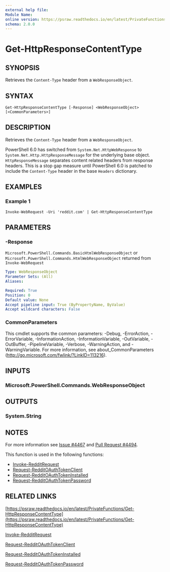 ```yaml
---
external help file: 
Module Name: 
online version: https://psraw.readthedocs.io/en/latest/PrivateFunctions/Get-HttpResponseContentType
schema: 2.0.0
---
```


# Get-HttpResponseContentType

## SYNOPSIS
Retrieves the `Content-Type` header from a `WebResponseObject`.

## SYNTAX

```
Get-HttpResponseContentType [-Response] <WebResponseObject> [<CommonParameters>]
```

## DESCRIPTION
Retrieves the `Content-Type` header from a `WebResponseObject`.

PowerShell 6.0 has switched from `System.Net.HttpWebResponse` to `System.Net.Http.HttpResponseMessage` for the underlying base object. `HttpResponseMessage` separates content related headers from response headers. This is a stop gap measure until PowerShell 6.0 is patched
to include the `Content-Type` header in the base `Headers` dictionary.

## EXAMPLES

### Example 1
```
Invoke-WebRequest -Uri 'reddit.com' | Get-HttpResponseContentType
```

## PARAMETERS

### -Response
`Microsoft.PowerShell.Commands.BasicHtmlWebResponseObject` or `Microsoft.PowerShell.Commands.HtmlWebResponseObject` returned from `Invoke-WebRequest`

```yaml
Type: WebResponseObject
Parameter Sets: (All)
Aliases: 

Required: True
Position: 0
Default value: None
Accept pipeline input: True (ByPropertyName, ByValue)
Accept wildcard characters: False
```

### CommonParameters
This cmdlet supports the common parameters: -Debug, -ErrorAction, -ErrorVariable, -InformationAction, -InformationVariable, -OutVariable, -OutBuffer, -PipelineVariable, -Verbose, -WarningAction, and -WarningVariable. For more information, see about_CommonParameters (http://go.microsoft.com/fwlink/?LinkID=113216).

## INPUTS

### Microsoft.PowerShell.Commands.WebResponseObject

## OUTPUTS

### System.String

## NOTES
For more information see [Issue #4467](https://github.com/PowerShell/PowerShell/issues/4467) and [Pull Request #4494](https://github.com/PowerShell/PowerShell/pull/4494).

This function is used in the following functions:

* [Invoke-RedditRequest](https://psraw.readthedocs.io/en/latest/Module/Invoke-RedditRequest)
* [Request-RedditOAuthTokenClient](https://psraw.readthedocs.io/en/latest/PrivateFunctions/Request-RedditOAuthTokenClient)
* [Request-RedditOAuthTokenInstalled](https://psraw.readthedocs.io/en/latest/PrivateFunctions/Request-RedditOAuthTokenInstalled)
* [Request-RedditOAuthTokenPassword](https://psraw.readthedocs.io/en/latest/PrivateFunctions/Request-RedditOAuthTokenPassword)

## RELATED LINKS

[https://psraw.readthedocs.io/en/latest/PrivateFunctions/Get-HttpResponseContentType](https://psraw.readthedocs.io/en/latest/PrivateFunctions/Get-HttpResponseContentType)

[Invoke-RedditRequest](https://psraw.readthedocs.io/en/latest/Module/Invoke-RedditRequest)

[Request-RedditOAuthTokenClient](https://psraw.readthedocs.io/en/latest/PrivateFunctions/Request-RedditOAuthTokenClient)

[Request-RedditOAuthTokenInstalled](https://psraw.readthedocs.io/en/latest/PrivateFunctions/Request-RedditOAuthTokenInstalled)

[Request-RedditOAuthTokenPassword](https://psraw.readthedocs.io/en/latest/PrivateFunctions/Request-RedditOAuthTokenPassword)